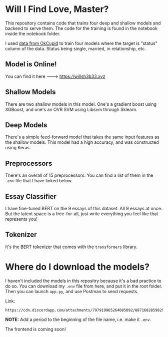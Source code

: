 # Will I Find Love, Master?
This repository contains code that trains four deep and shallow models and backend to serve them. The code for the training is found in the notebook inside the notebook folder.

I used [data from OkCupid](https://www.kaggle.com/andrewmvd/okcupid-profiles) to train four models where the target is "status" column of the data. Status being single, married, in relationship, etc. 

## Model is Online!
You can find it here ---> https://willsh3b33.xyz

## Shallow Models

There are two shallow models in this model. One's a gradient boost using XGBoost, and one's an OVR SVM using Libsvm through Sklearn. 

## Deep Models

There's a simple feed-forward model that takes the same input features as the shallow models. This model had a high accuracy, and was constructed using Keras. 

## Preprocessors

There's an overall of 15 preprocessors. You can find a list of them in the `.env` file that I have linked below.

## Essay Classifier

I have fine-tuned BERT on the 9 essays of this dataset. All 9 essays at once. But the latent space is a free-for-all, just write everything you feel like that represents you!

## Tokenizer

It's the BERT tokenizer that comes  with the `transformers` library.

# Where do I download the models?

I haven't included the models in this repositry because it's a bad practice to do so. You can download my `.env` file from here, and put it in the root folder. Then you can launch `app.py`, and use Postman to send requests. 

Link:
```
https://cdn.discordapp.com/attachments/797919965264085092/887168285982982144/env
```

**NOTE:** Add a period to the beginning of the file name, i.e. make it `.env`.

The frontend is coming soon!